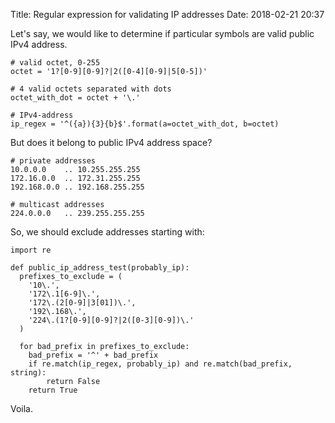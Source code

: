 Title: Regular expression for validating IP addresses
Date: 2018-02-21 20:37

Let's say, we would like to determine if particular symbols are valid public IPv4 address.

```
# valid octet, 0-255
octet = '1?[0-9][0-9]?|2([0-4][0-9]|5[0-5])'

# 4 valid octets separated with dots
octet_with_dot = octet + '\.'

# IPv4-address
ip_regex = '^({a}){3}{b}$'.format(a=octet_with_dot, b=octet)
```

But does it belong to public IPv4 address space?

```
# private addresses
10.0.0.0    .. 10.255.255.255
172.16.0.0  .. 172.31.255.255
192.168.0.0 .. 192.168.255.255

# multicast addresses
224.0.0.0   .. 239.255.255.255
```

So, we should exclude addresses starting with:

```
import re

def public_ip_address_test(probably_ip):
  prefixes_to_exclude = (
    '10\.',
    '172\.1[6-9]\.',
    '172\.(2[0-9]|3[01])\.',
    '192\.168\.',
    '224\.(1?[0-9][0-9]?|2([0-3][0-9])\.'
  )

  for bad_prefix in prefixes_to_exclude:
    bad_prefix = '^' + bad_prefix
    if re.match(ip_regex, probably_ip) and re.match(bad_prefix, string):
        return False
    return True
```

Voila.
